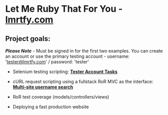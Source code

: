 # Let Me Ruby That For You - [**lmrtfy.com**](http://lmrtfy.com)

## Project goals:

**_Please Note_** - Must be signed in for the first two examples. You can create an account or use the primary testing account - username: 'tester@lmrtfy.com' / password: 'tester'

* Selenium testing scripting: **[Tester Account Tasks](http://lmrtfy.com/tasks)**

* cURL request scripting using a fullstack RoR MVC as the interface: **[Multi-site username search](http://lmrtfy.com/searches/new)**

* RoR test coverage (models/controllers/views)

* Deploying a fast production website
